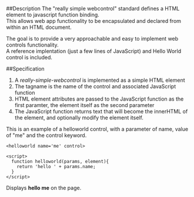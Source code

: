 ##Description
The "really simple webcontrol" standard defines a HTML element to javascript function binding.    
This allows web app functionality to be encapsulated and declared from within an HTML document.    
    
The goal is to provide a very approachable and easy to implement web controls functionality.    
A reference implentation (just a few lines of JavaScript) and Hello World control is included.    

##Specification
1. A *really-simple-webcontrol* is implemented as a simple HTML element    
2. The tagname is the name of the control and associated JavaScript function    
3. HTML element attributes are passed to the JavaScript function as the first paramter, the element itself as the second parameter    
4. The JavaScript function returns text that will become the innerHTML of the element, and optionally modify the element itself.    

This is an example of a helloworld control, with a parameter of name, value of "me" and the control keyword.    
````
<helloworld name='me' control>

<script>
  function helloworld(params, element){
    return 'hello ' + params.name;
  }
</script>
````

Displays **hello me** on the page.    

